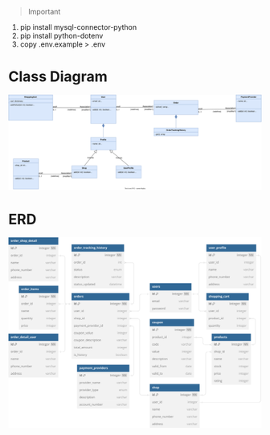 > Important

1. pip install mysql-connector-python
2. pip install python-dotenv
3. copy .env.example > .env

# Class Diagram

![Class Diagram](class-diagram.drawio.svg)

# ERD

![Alt text](erd.svg)
